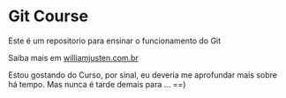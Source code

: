 # Git Course

Este é um repositorio para ensinar o funcionamento do Git



Saiba mais em [williamjusten.com.br](http://williamjusten.com.br)



Estou gostando do Curso, por sinal, eu deveria me aprofundar mais 
sobre há tempo. Mas nunca é tarde demais para ... ==)


